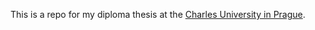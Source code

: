 This is a repo for my diploma thesis at the [Charles University in Prague][cuni].

[cuni]: http://www.cuni.cz/